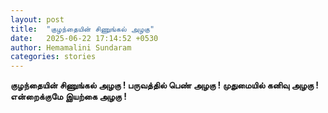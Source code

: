 ```yaml
---
layout: post
title:  "குழந்தையின் சிணுங்கல் அழகு"
date:   2025-06-22 17:14:52 +0530
author: Hemamalini Sundaram
categories: stories
---
```


**குழந்தையின் சிணுங்கல் அழகு ! பருவத்தில் பெண் அழகு ! முதுமையில் கனிவு அழகு !
என்றைக்குமே இயற்கை அழகு !**
